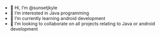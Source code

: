 - 👋 Hi, I’m @sunsetjkyle
- 👀 I’m interested in Java programming
- 🌱 I’m currently learning android development
- 💞️ I’m looking to collaborate on all projects relating to Java or android development


<!---
sunsetjkyle/sunsetjkyle is a ✨ special ✨ repository because its `README.md` (this file) appears on your GitHub profile.
You can click the Preview link to take a look at your changes.
--->
